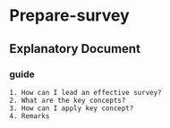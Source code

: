 # Prepare-survey
## Explanatory Document
### guide

    1. How can I lead an effective survey? 
    2. What are the key concepts? 
    3. How can I apply key concept? 
    4. Remarks
